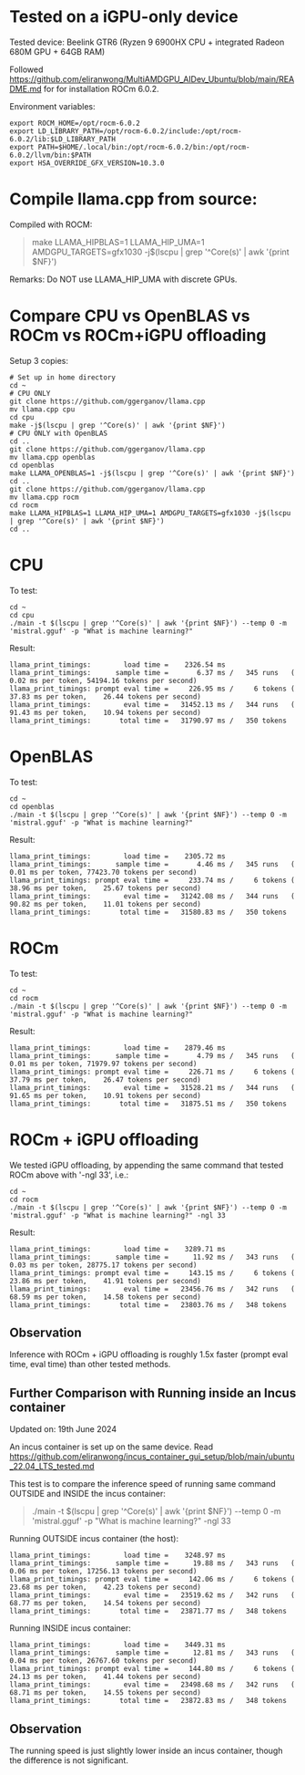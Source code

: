 # Tested on a iGPU-only device

Tested device: Beelink GTR6 (Ryzen 9 6900HX CPU + integrated Radeon 680M GPU + 64GB RAM)

Followed https://github.com/eliranwong/MultiAMDGPU_AIDev_Ubuntu/blob/main/README.md for for installation ROCm 6.0.2.

Environment variables:

```
export ROCM_HOME=/opt/rocm-6.0.2
export LD_LIBRARY_PATH=/opt/rocm-6.0.2/include:/opt/rocm-6.0.2/lib:$LD_LIBRARY_PATH
export PATH=$HOME/.local/bin:/opt/rocm-6.0.2/bin:/opt/rocm-6.0.2/llvm/bin:$PATH
export HSA_OVERRIDE_GFX_VERSION=10.3.0
```

# Compile llama.cpp from source:

Compiled with ROCM:

> make LLAMA_HIPBLAS=1 LLAMA_HIP_UMA=1 AMDGPU_TARGETS=gfx1030 -j$(lscpu | grep '^Core(s)' | awk '{print $NF}')

Remarks: Do NOT use LLAMA_HIP_UMA with discrete GPUs.

# Compare CPU vs OpenBLAS vs ROCm vs ROCm+iGPU offloading

Setup 3 copies:

```
# Set up in home directory
cd ~
# CPU ONLY
git clone https://github.com/ggerganov/llama.cpp
mv llama.cpp cpu
cd cpu
make -j$(lscpu | grep '^Core(s)' | awk '{print $NF}')
# CPU ONLY with OpenBLAS
cd ..
git clone https://github.com/ggerganov/llama.cpp
mv llama.cpp openblas
cd openblas
make LLAMA_OPENBLAS=1 -j$(lscpu | grep '^Core(s)' | awk '{print $NF}')
cd ..
git clone https://github.com/ggerganov/llama.cpp
mv llama.cpp rocm
cd rocm
make LLAMA_HIPBLAS=1 LLAMA_HIP_UMA=1 AMDGPU_TARGETS=gfx1030 -j$(lscpu | grep '^Core(s)' | awk '{print $NF}')
cd ..
```

# CPU

To test:

```
cd ~
cd cpu
./main -t $(lscpu | grep '^Core(s)' | awk '{print $NF}') --temp 0 -m 'mistral.gguf' -p "What is machine learning?"
```

Result:

```
llama_print_timings:        load time =    2326.54 ms
llama_print_timings:      sample time =       6.37 ms /   345 runs   (    0.02 ms per token, 54194.16 tokens per second)
llama_print_timings: prompt eval time =     226.95 ms /     6 tokens (   37.83 ms per token,    26.44 tokens per second)
llama_print_timings:        eval time =   31452.13 ms /   344 runs   (   91.43 ms per token,    10.94 tokens per second)
llama_print_timings:       total time =   31790.97 ms /   350 tokens
```

# OpenBLAS

To test:

```
cd ~
cd openblas
./main -t $(lscpu | grep '^Core(s)' | awk '{print $NF}') --temp 0 -m 'mistral.gguf' -p "What is machine learning?"
```

Result:

```
llama_print_timings:        load time =    2305.72 ms
llama_print_timings:      sample time =       4.46 ms /   345 runs   (    0.01 ms per token, 77423.70 tokens per second)
llama_print_timings: prompt eval time =     233.74 ms /     6 tokens (   38.96 ms per token,    25.67 tokens per second)
llama_print_timings:        eval time =   31242.08 ms /   344 runs   (   90.82 ms per token,    11.01 tokens per second)
llama_print_timings:       total time =   31580.83 ms /   350 tokens
```

# ROCm

To test:

```
cd ~
cd rocm
./main -t $(lscpu | grep '^Core(s)' | awk '{print $NF}') --temp 0 -m 'mistral.gguf' -p "What is machine learning?"
```

Result:

```
llama_print_timings:        load time =    2879.46 ms
llama_print_timings:      sample time =       4.79 ms /   345 runs   (    0.01 ms per token, 71979.97 tokens per second)
llama_print_timings: prompt eval time =     226.71 ms /     6 tokens (   37.79 ms per token,    26.47 tokens per second)
llama_print_timings:        eval time =   31528.21 ms /   344 runs   (   91.65 ms per token,    10.91 tokens per second)
llama_print_timings:       total time =   31875.51 ms /   350 tokens
```

# ROCm + iGPU offloading

We tested iGPU offloading, by appending the same command that tested ROCm above with '-ngl 33', i.e.:

```
cd ~
cd rocm
./main -t $(lscpu | grep '^Core(s)' | awk '{print $NF}') --temp 0 -m 'mistral.gguf' -p "What is machine learning?" -ngl 33
```

Result:

```
llama_print_timings:        load time =    3289.71 ms
llama_print_timings:      sample time =      11.92 ms /   343 runs   (    0.03 ms per token, 28775.17 tokens per second)
llama_print_timings: prompt eval time =     143.15 ms /     6 tokens (   23.86 ms per token,    41.91 tokens per second)
llama_print_timings:        eval time =   23456.76 ms /   342 runs   (   68.59 ms per token,    14.58 tokens per second)
llama_print_timings:       total time =   23803.76 ms /   348 tokens
```

## Observation

Inference with ROCm + iGPU offloading is roughly 1.5x faster (prompt eval time, eval time) than other tested methods.

## Further Comparison with Running inside an Incus container

Updated on: 19th June 2024

An incus container is set up on the same device.  Read https://github.com/eliranwong/incus_container_gui_setup/blob/main/ubuntu_22.04_LTS_tested.md

This test is to compare the inference speed of running same command OUTSIDE and INSIDE the incus container:

> ./main -t $(lscpu | grep '^Core(s)' | awk '{print $NF}') --temp 0 -m 'mistral.gguf' -p "What is machine learning?" -ngl 33

Running OUTSIDE incus container (the host):

```
llama_print_timings:        load time =    3248.97 ms
llama_print_timings:      sample time =      19.88 ms /   343 runs   (    0.06 ms per token, 17256.13 tokens per second)
llama_print_timings: prompt eval time =     142.06 ms /     6 tokens (   23.68 ms per token,    42.23 tokens per second)
llama_print_timings:        eval time =   23519.62 ms /   342 runs   (   68.77 ms per token,    14.54 tokens per second)
llama_print_timings:       total time =   23871.77 ms /   348 tokens
```

Running INSIDE incus container:

```
llama_print_timings:        load time =    3449.31 ms
llama_print_timings:      sample time =      12.81 ms /   343 runs   (    0.04 ms per token, 26767.60 tokens per second)
llama_print_timings: prompt eval time =     144.80 ms /     6 tokens (   24.13 ms per token,    41.44 tokens per second)
llama_print_timings:        eval time =   23498.68 ms /   342 runs   (   68.71 ms per token,    14.55 tokens per second)
llama_print_timings:       total time =   23872.83 ms /   348 tokens
```

## Observation

The running speed is just slightly lower inside an incus container, though the difference is not significant.
